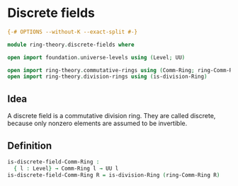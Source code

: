 # Discrete fields

```agda
{-# OPTIONS --without-K --exact-split #-}

module ring-theory.discrete-fields where

open import foundation.universe-levels using (Level; UU)

open import ring-theory.commutative-rings using (Comm-Ring; ring-Comm-Ring)
open import ring-theory.division-rings using (is-division-Ring)
```

## Idea

A discrete field is a commutative division ring. They are called discrete, because only nonzero elements are assumed to be invertible.

## Definition

```agda
is-discrete-field-Comm-Ring :
  { l : Level} → Comm-Ring l → UU l
is-discrete-field-Comm-Ring R = is-division-Ring (ring-Comm-Ring R)
```
